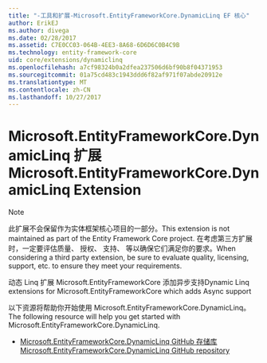 ```yaml
---
title: "-工具和扩展-Microsoft.EntityFrameworkCore.DynamicLinq EF 核心"
author: ErikEJ
ms.author: divega
ms.date: 02/28/2017
ms.assetid: C7E0CC03-064B-4EE3-8A68-6D6D6C0B4C9B
ms.technology: entity-framework-core
uid: core/extensions/dynamiclinq
ms.openlocfilehash: a7cf98324b0a2dfea237506d6bf90b8f04371953
ms.sourcegitcommit: 01a75cd483c1943ddd6f82af971f07abde20912e
ms.translationtype: MT
ms.contentlocale: zh-CN
ms.lasthandoff: 10/27/2017
---
```

# <a name="microsoftentityframeworkcoredynamiclinq-extension"></a><span data-ttu-id="469b4-102">Microsoft.EntityFrameworkCore.DynamicLinq 扩展</span><span class="sxs-lookup"><span data-stu-id="469b4-102">Microsoft.EntityFrameworkCore.DynamicLinq Extension</span></span>

> [!NOTE]  
> <span data-ttu-id="469b4-103">此扩展不会保留作为实体框架核心项目的一部分。</span><span class="sxs-lookup"><span data-stu-id="469b4-103">This extension is not maintained as part of the Entity Framework Core project.</span></span> <span data-ttu-id="469b4-104">在考虑第三方扩展时，一定要评估质量、 授权、 支持、 等以确保它们满足你的要求。</span><span class="sxs-lookup"><span data-stu-id="469b4-104">When considering a third party extension, be sure to evaluate quality, licensing, support, etc. to ensure they meet your requirements.</span></span>

<span data-ttu-id="469b4-105">动态 Linq 扩展 Microsoft.EntityFrameworkCore 添加异步支持</span><span class="sxs-lookup"><span data-stu-id="469b4-105">Dynamic Linq extensions for Microsoft.EntityFrameworkCore which adds Async support</span></span>

<span data-ttu-id="469b4-106">以下资源将帮助你开始使用 Microsoft.EntityFrameworkCore.DynamicLinq。</span><span class="sxs-lookup"><span data-stu-id="469b4-106">The following resource will help you get started with Microsoft.EntityFrameworkCore.DynamicLinq.</span></span>
* [<span data-ttu-id="469b4-107">Microsoft.EntityFrameworkCore.DynamicLinq GitHub 存储库</span><span class="sxs-lookup"><span data-stu-id="469b4-107">Microsoft.EntityFrameworkCore.DynamicLinq GitHub repository</span></span>](https://github.com/StefH/System.Linq.Dynamic.Core/)

